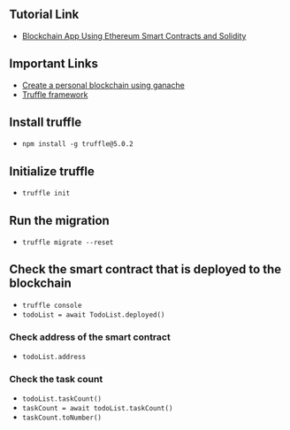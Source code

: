 ## Tutorial Link

- [Blockchain App Using Ethereum Smart Contracts and Solidity](https://www.youtube.com/watch?v=coQ5dg8wM2o&t=404s)

## Important Links

- [Create a personal blockchain using ganache](https://trufflesuite.com/ganache/)
- [Truffle framework](https://trufflesuite.com/)

## Install truffle

- ``npm install -g truffle@5.0.2``

## Initialize truffle

- ``truffle init``

## Run the migration

- ``truffle migrate --reset``

## Check the smart contract that is deployed to the blockchain

- ``truffle console``
- ``todoList = await TodoList.deployed()``

### Check address of the smart contract

- ``todoList.address``

### Check the task count

- ``todoList.taskCount()``
- ``taskCount = await todoList.taskCount()``
- ``taskCount.toNumber()``

